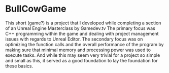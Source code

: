 # BullCowGame

This short (game?) is a project that I developed while completing a section of an Unreal Engine Masterclass by Gamedev.tv
The primary focus was C++ programming within the game and dealing with project management issues with regards to Unreal Editor.
The secondary focus was on optimizing the function calls and the overall performance of the program by making sure that minimal memory and processing power was used to execute tasks. And while this may seem very trivial for a project so simple and small as this, it served as a good foundation to lay the foundation for these basics. 
